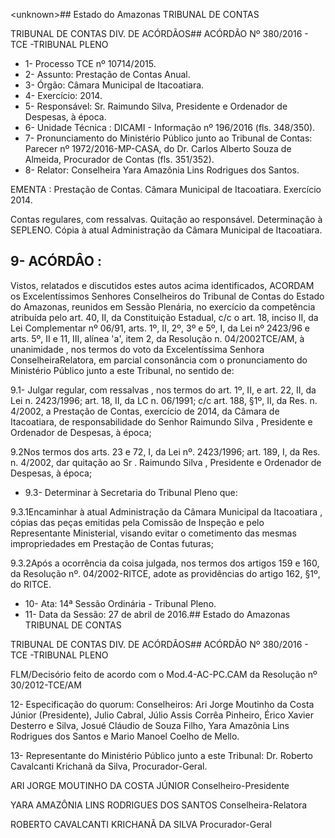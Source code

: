 &lt;unknown&gt;## Estado do Amazonas TRIBUNAL DE CONTAS

TRIBUNAL DE CONTAS DIV. DE ACÓRDÃOS## ACÓRDÃO Nº 380/2016 - TCE -TRIBUNAL PLENO

- 1- Processo TCE nº 10714/2015.
- 2- Assunto: Prestação de Contas Anual.
- 3- Órgão: Câmara Municipal de Itacoatiara.
- 4- Exercício: 2014.
- 5- Responsável: Sr. Raimundo Silva, Presidente e Ordenador de Despesas, à época.
- 6- Unidade Técnica : DICAMI - Informação nº 196/2016 (fls. 348/350).
- 7-  Pronunciamento  do  Ministério  Público  junto  ao  Tribunal  de  Contas: Parecer  nº 1972/2016-MP-CASA, do Dr. Carlos Alberto Souza de  Almeida, Procurador de Contas (fls. 351/352).
- 8- Relator: Conselheira Yara Amazônia Lins Rodrigues dos Santos.

EMENTA : Prestação de Contas. Câmara Municipal de Itacoatiara. Exercício 2014.

Contas regulares, com ressalvas. Quitação ao responsável. Determinação  à  SEPLENO.  Cópia  à atual Administração da Câmara Municipal de Itacoatiara.

## 9- ACÓRDÂO :

Vistos,  relatados  e  discutidos  estes  autos  acima  identificados, ACORDAM os Excelentíssimos  Senhores Conselheiros  do  Tribunal  de  Contas  do  Estado  do  Amazonas, reunidos  em  Sessão  Plenária,  no  exercício  da  competência  atribuída  pelo  art.  40,  II,  da Constituição Estadual, c/c o art. 18, inciso II, da Lei Complementar nº 06/91, arts. 1º, II, 2º, 3º e 5º, I, da Lei nº 2423/96 e arts. 5º, II e 11, III, alínea 'a', item 2, da Resolução n. 04/2002TCE/AM, à  unanimidade ,  nos  termos  do  voto  da  Excelentíssima  Senhora  ConselheiraRelatora, em parcial consonância com o pronunciamento do Ministério Público junto a este Tribunal, no sentido de:

9.1- Julgar regular, com ressalvas , nos termos do art. 1º, II, e art. 22, II, da Lei n.  2423/1996;  art.  18,  II,  da  LC  n.  06/1991;  c/c  art.  188,  §1º,  II,  da  Res.  n.  4/2002,  a Prestação de Contas, exercício de 2014, da Câmara de Itacoatiara, de responsabilidade do Senhor Raimundo Silva , Presidente e Ordenador de Despesas, à época;

9.2Nos termos dos arts. 23 e 72, I, da Lei nº. 2423/1996; art. 189, I, da Res. n. 4/2002, dar  quitação  ao  Sr . Raimundo  Silva ,  Presidente  e  Ordenador  de  Despesas,  à época;

- 9.3- Determinar à Secretaria do Tribunal Pleno que:

9.3.1Encaminhar  à atual Administração da Câmara  Municipal da Itacoatiara ,  cópias das peças emitidas pela Comissão de  Inspeção e pelo Representante Ministerial,  visando  evitar  o  cometimento  das  mesmas  impropriedades  em  Prestação  de Contas futuras;

9.3.2Após a ocorrência da coisa julgada, nos termos dos artigos 159 e 160, da Resolução nº. 04/2002-RITCE, adote as providências do artigo 162, §1º, do RITCE.

- 10- Ata: 14ª Sessão Ordinária - Tribunal Pleno.
- 11- Data da Sessão: 27 de abril de 2016.## Estado do Amazonas TRIBUNAL DE CONTAS

TRIBUNAL DE CONTAS DIV. DE ACÓRDÃOS## ACÓRDÃO Nº 380/2016 - TCE -TRIBUNAL PLENO

FLM/Decisório feito de acordo com o Mod.4-AC-PC.CAM da Resolução nº 30/2012-TCE/AM

12- Especificação  do  quorum: Conselheiros: Ari Jorge Moutinho  da  Costa  Júnior (Presidente), Julio Cabral, Júlio Assis Corrêa Pinheiro, Érico Xavier Desterro e Silva, Josué Cláudio de Souza Filho, Yara Amazônia Lins Rodrigues dos Santos e Mario Manoel Coelho de Mello.

13- Representante do Ministério Público junto a este Tribunal: Dr. Roberto Cavalcanti Krichanã da Silva, Procurador-Geral.

ARI JORGE MOUTINHO DA COSTA JÚNIOR Conselheiro-Presidente

YARA AMAZÔNIA LINS RODRIGUES DOS SANTOS Conselheira-Relatora

ROBERTO CAVALCANTI KRICHANÃ DA SILVA Procurador-Geral